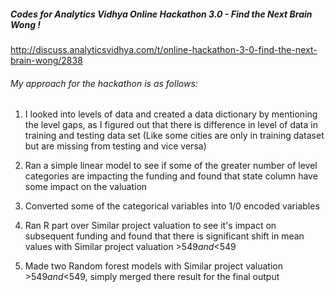 ##### Codes for Analytics Vidhya Online Hackathon 3.0 - Find the Next Brain Wong !

http://discuss.analyticsvidhya.com/t/online-hackathon-3-0-find-the-next-brain-wong/2838

###### My approach for the hackathon is as follows:

1.  I looked into levels of data and created a data dictionary by mentioning the level gaps, as I figured out that there is difference in level of data in training and testing data set (Like some cities are only in training dataset but are missing from testing and vice versa)

2.  Ran a simple linear model to see if some of the greater number of level categories are impacting the funding and found that state column have some impact on the valuation

3. Converted some of the categorical variables into 1/0 encoded variables

4. Ran R part over Similar project valuation to see it's impact on subsequent funding and found that there is significant shift in mean values with Similar project valuation >$549 and <$549

5. Made two Random forest models with Similar project valuation >$549 and <$549, simply merged there result for the final output
